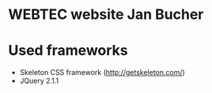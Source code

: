 WEBTEC website Jan Bucher
=========================

# Used frameworks
- Skeleton CSS framework (http://getskeleton.com/)
- JQuery 2.1.1
